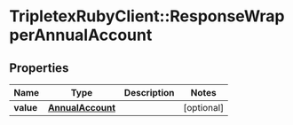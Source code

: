 # TripletexRubyClient::ResponseWrapperAnnualAccount

## Properties
Name | Type | Description | Notes
------------ | ------------- | ------------- | -------------
**value** | [**AnnualAccount**](AnnualAccount.md) |  | [optional] 


